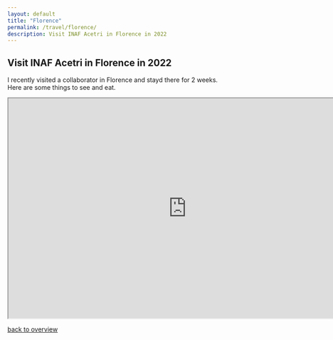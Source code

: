 ```yaml
---
layout: default
title: "Florence"
permalink: /travel/florence/ 
description: Visit INAF Acetri in Florence in 2022
---
```



## Visit INAF Acetri in Florence in 2022

I recently visited a collaborator in Florence and stayd there for 2 weeks. Here are some things to see and eat.

<iframe src="https://www.google.com/maps/d/embed?mid=1n_-pcI0tIf-lR1D9pREFYQJa47U1v_tt" width="800" height="494"></iframe>


[back to overview](/travel/)

